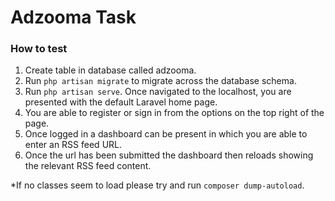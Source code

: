 Adzooma Task
===============================

### How to test
1. Create table in database called adzooma.
2. Run `php artisan migrate` to migrate across the database schema.
3. Run `php artisan serve`. Once navigated to the localhost, you are presented with the default Laravel home page.
4. You are able to register or sign in from the options on the top right of the page.
5. Once logged in a dashboard can be present in which you are able to enter an RSS feed URL.
6. Once the url has been submitted the dashboard then reloads showing the relevant RSS feed content.

*If no classes seem to load please try and run `composer dump-autoload`.  
